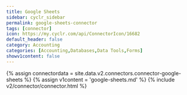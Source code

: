 ```yaml
---
title: Google Sheets
sidebar: cyclr_sidebar
permalink: google-sheets-connector
tags: [connector]
icon: https://my.cyclr.com/api/ConnectorIcon/16682
default_header: false
category: Accounting
categories: [Accounting,Databases,Data Tools,Forms]
showv1content: false
---
```

{% assign connectordata = site.data.v2.connectors.connector-google-sheets %}
{% assign v1content = 'google-sheets.md' %}
{% include v2/connector/connector.html %}	
